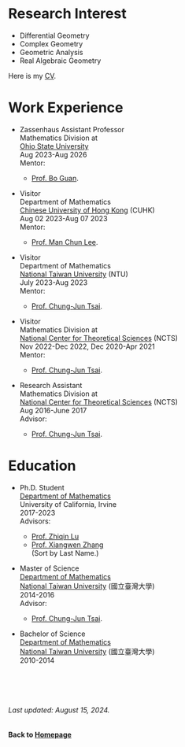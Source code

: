 # Research Interest
* Differential Geometry  
* Complex Geometry 
* Geometric Analysis
* Real Algebraic Geometry
  
Here is my [CV](https://github.com/chaominl/chaominl.github.io/raw/master/Curriculum-Vitae-2025.pdf).


# Work Experience

* Zassenhaus Assistant Professor  
Mathematics Division at  
[Ohio State University](https://math.osu.edu)  
Aug 2023-Aug 2026   
Mentor:  
    - [Prof. Bo Guan](https://people.math.osu.edu/guan.19/). 

* Visitor  
Department of Mathematics  
[Chinese University of Hong Kong](https://www.math.cuhk.edu.hk) (CUHK)  
Aug 02 2023-Aug 07 2023    
Mentor:  
    - [Prof. Man Chun Lee](https://sites.google.com/view/mcleemath/home). 

* Visitor  
Department of Mathematics  
[National Taiwan University](http://www.math.ntu.edu.tw) (NTU)  
July 2023-Aug 2023    
Mentor:  
    - [Prof. Chung-Jun Tsai](http://homepage.ntu.edu.tw/~cjtsai/). 

* Visitor  
Mathematics Division at  
[National Center for Theoretical Sciences](http://www.ncts.ntu.edu.tw) (NCTS)  
Nov 2022-Dec 2022, Dec 2020-Apr 2021    
Mentor:  
    - [Prof. Chung-Jun Tsai](http://homepage.ntu.edu.tw/~cjtsai/). 

* Research Assistant  
Mathematics Division at  
[National Center for Theoretical Sciences](http://www.ncts.ntu.edu.tw) (NCTS)  
Aug 2016-June 2017    
Advisor:  
    - [Prof. Chung-Jun Tsai](http://homepage.ntu.edu.tw/~cjtsai/). 



# Education

* Ph.D. Student  
[Department of Mathematics](https://www.math.uci.edu)  
University of California, Irvine   
2017-2023    
Advisors: 
    - [Prof. Zhiqin Lu](https://www.math.uci.edu/~zlu/)    
    - [Prof. Xiangwen Zhang](https://www.math.uci.edu/~xiangwen/)    
(Sort by Last Name.)  

* Master of Science   
[Department of Mathematics](http://www.math.ntu.edu.tw)   
[National Taiwan University](http://www.ntu.edu.tw) (國立臺灣大學)  
2014-2016  
Advisor:  
    - [Prof. Chung-Jun Tsai](http://homepage.ntu.edu.tw/~cjtsai/). 

* Bachelor of Science  
[Department of Mathematics](http://www.math.ntu.edu.tw)  
[National Taiwan University](http://www.ntu.edu.tw) (國立臺灣大學)   
2010-2014  


<br />    
<br />
<br /> 

###### Last updated: August 15, 2024.
#### Back to [Homepage](https://chaominl.github.io)
